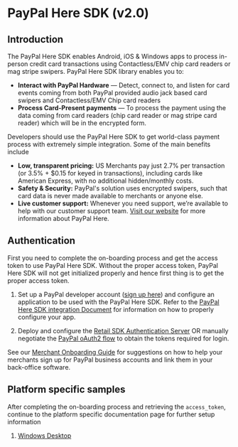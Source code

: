 # PayPal Here SDK (v2.0)
## Introduction
The PayPal Here SDK enables Android, iOS & Windows apps to process in-person credit card transactions using Contactless/EMV chip card readers or mag stripe swipers. PayPal Here SDK library enables you to:
* **Interact with PayPal Hardware** — Detect, connect to, and listen for card events coming from both PayPal provided audio jack based card swipers and Contactless/EMV Chip card readers
* **Process Card-Present payments** — To process the payment using the data coming from card readers (chip card reader or mag stripe card reader) which will be in the encrypted form. 

Developers should use the PayPal Here SDK to get world-class payment process with extremely simple integration.  Some of the main benefits include
* **Low, transparent pricing:** US Merchants pay just 2.7% per transaction (or 3.5% + $0.15 for keyed in transactions), including cards like American Express, with no additional hidden/monthly costs.
* **Safety & Security:** PayPal's solution uses encrypted swipers, such that card data is never made available to merchants or anyone else.
* **Live customer support:** Whenever you need support, we’re available to help with our customer support team.
[Visit our website](https://www.paypal.com/webapps/mpp/credit-card-reader) for more information about PayPal Here.

## Authentication
First you need to complete the on-boarding process and get the access token to use PayPal Here SDK. Without the proper access token, PayPal Here SDK will not get initialized properly and hence first thing is to get the proper access token.

1. Set up a PayPal developer account ([sign up here](https://developer.paypal.com/developer/applications/)) and configure an application to be used with the PayPal Here SDK.  Refer to the [PayPal Here SDK integration Document](https://developer.paypal.com/docs/integration/mobile/pph-sdk-overview/) for information on how to properly configure your app.

2. Deploy and configure the [Retail SDK Authentication Server](https://github.com/djMax/paypal-retail-node) OR manually negotiate the [PayPal oAuth2 flow](https://developer.paypal.com/docs/integration/direct/paypal-oauth2/) to obtain the tokens required for login.

See our [Merchant Onboarding Guide](docs/Merchant%20Onboarding%20Guide.pdf) for suggestions on how to help your merchants sign up for PayPal business accounts and link them in your back-office software.

## Platform specific samples
After completing the on-boarding process and retrieving the `access_token`, continue to the platform specific documentation page for further setup information

1. [Windows Desktop](https://github.com/paypal/paypal-here-sdk/tree/master/platform/win)
